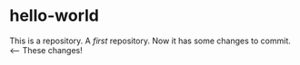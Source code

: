 # hello-world
This is a repository. A *first* repository.
Now it has some changes to commit. <-- These changes!

